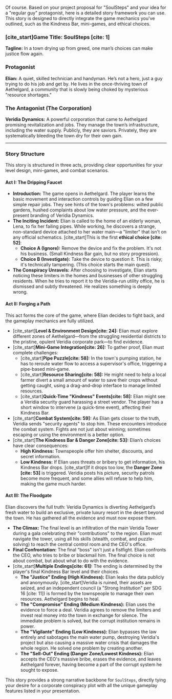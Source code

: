 Of course. Based on your project proposal for "SoulSteps" and your idea for a "regular guy" protagonist, here is a detailed story framework you can use. This story is designed to directly integrate the game mechanics you've outlined, such as the Kindness Bar, mini-games, and ethical choices.

### [cite_start]Game Title: SoulSteps [cite: 1]

**Tagline:** In a town drying up from greed, one man’s choices can make justice flow again.

### Protagonist

**Elian:** A quiet, skilled technician and handyman. He’s not a hero, just a guy trying to do his job and get by. He lives in the once-thriving town of Aethelgard, a community that is slowly being choked by mysterious "resource shortages."

### The Antagonist (The Corporation)

**Veridia Dynamics:** A powerful corporation that came to Aethelgard promising revitalization and jobs. They manage the town’s infrastructure, including the water supply. Publicly, they are saviors. Privately, they are systematically bleeding the town dry for their own gain.

---

### Story Structure

This story is structured in three acts, providing clear opportunities for your level design, mini-games, and combat scenarios.

#### **Act I: The Dripping Faucet**

* **Introduction:** The game opens in Aethelgard. The player learns the basic movement and interaction controls by guiding Elian on a few simple repair jobs. They see hints of the town's problems: wilted public gardens, hushed complaints about low water pressure, and the ever-present branding of Veridia Dynamics.
* **The Inciting Incident:** Elian is called to the home of an elderly woman, Lena, to fix her failing pipes. While working, he discovers a strange, non-standard device attached to her water main—a "limiter" that isn't on any official schematics. [cite_start]This is the first **ethical choice [cite: 52]**:
    * **Choice A (Ignore):** Remove the device and fix the problem. It's not his business. (Small Kindness Bar gain, but no story progression).
    * **Choice B (Investigate):** Take the device to question it. This is risky; it's technically tampering. (This choice starts the main quest).
* **The Conspiracy Unravels:** After choosing to investigate, Elian starts noticing these limiters in the homes and businesses of other struggling residents. When he tries to report it to the Veridia-run utility office, he is dismissed and subtly threatened. He realizes something is deeply wrong.

#### **Act II: Forging a Path**

This act forms the core of the game, where Elian decides to fight back, and the gameplay mechanics are fully utilized.

* [cite_start]**Level & Environment Design[cite: 24]:** Elian must explore different zones of Aethelgard—from the struggling residential districts to the pristine, opulent Veridia corporate park—to find evidence.
* [cite_start]**Mini-Game Integration[cite: 26]:** To gather proof, Elian must complete challenges:
    * [cite_start]**Pipe Puzzle[cite: 58]:** In the town's pumping station, he has to reroute water flow to access a supervisor's office, triggering a pipe-based mini-game.
    * [cite_start]**Resource Sharing[cite: 58]:** He might need to help a local farmer divert a small amount of water to save their crops without getting caught, using a drag-and-drop interface to manage limited resources.
    * [cite_start]**Quick-Time "Kindness" Events[cite: 58]:** Elian might see a Veridia security guard harassing a street vendor. The player has a short window to intervene (a quick-time event), affecting their Kindness Bar.
* [cite_start]**Combat System[cite: 59]:** As Elian gets closer to the truth, Veridia sends "security agents" to stop him. These encounters introduce the combat system. Fights are not just about winning; sometimes escaping or using the environment is a better option.
* [cite_start]**The Kindness Bar & Danger Zone[cite: 53]:** Elian’s choices have clear consequences:
    * **High Kindness:** Townspeople offer him shelter, discounts, and secret information.
    * **Low Kindness:** If Elian uses threats or bribery to get information, his Kindness Bar drops. [cite_start]If it drops too low, the **Danger Zone [cite: 53]** is triggered. Veridia posts his picture, security patrols become more frequent, and some allies will refuse to help him, making the game much harder.

#### **Act III: The Floodgate**

Elian discovers the full truth: Veridia Dynamics is diverting Aethelgard’s fresh water to build an exclusive, private luxury resort in the desert beyond the town. He has gathered all the evidence and must now expose them.

* **The Climax:** The final level is an infiltration of the main Veridia Tower during a gala celebrating their "contributions" to the region. Elian must navigate the tower, using all his skills (stealth, combat, and puzzle-solving) to reach the central control room and the CEO's office.
* **Final Confrontation:** The final "boss" isn't just a fistfight. Elian confronts the CEO, who tries to bribe or blackmail him. The final choice is not about combat, but about what to do with the evidence.
* [cite_start]**Multiple Endings[cite: 61]:** The ending is determined by the player's final Kindness Bar level and their choices.
    * **The "Justice" Ending (High Kindness):** Elian leaks the data publicly and anonymously. [cite_start]Veridia is ruined, their assets are seized, and an independent council (a "Strong Institution" per SDG 16 [cite: 11]) is formed by the townspeople to manage their own resources. Aethelgard begins to heal.
    * **The "Compromise" Ending (Medium Kindness):** Elian uses the evidence to force a deal. Veridia agrees to remove the limiters and invest real money into the town in exchange for silence. The immediate problem is solved, but the corrupt institution remains in power.
    * **The "Vigilante" Ending (Low Kindness):** Elian bypasses the law entirely and sabotages the main water pump, destroying Veridia's project but also causing a massive water crisis that damages the whole region. He solved one problem by creating another.
    * **The "Sell-Out" Ending (Danger Zone/Lowest Kindness):** Elian accepts the CEO's massive bribe, erases the evidence, and leaves Aethelgard forever, having become a part of the corrupt system he sought to expose.

This story provides a strong narrative backbone for `SoulSteps`, directly tying your desire for a corporate conspiracy plot with all the unique gameplay features listed in your presentation.